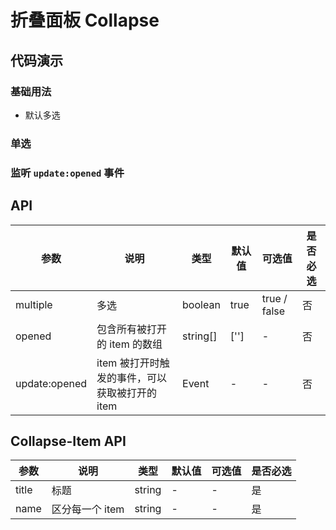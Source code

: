 # 折叠面板 Collapse

## 代码演示

### 基础用法

- 默认多选

<demo-collapse-1 />

### 单选

<demo-collapse-2 />

### 监听 `update:opened` 事件

<demo-collapse-3 />

## API

| 参数          | 说明                                           | 类型     | 默认值 | 可选值       | 是否必选 |
| ------------- | ---------------------------------------------- | -------- | ------ | ------------ | -------- |
| multiple      | 多选                                           | boolean  | true   | true / false | 否       |
| opened        | 包含所有被打开的 item 的数组                   | string[] | ['']   | -            | 否       |
| update:opened | item 被打开时触发的事件，可以获取被打开的 item | Event    | -      | -            | 否       |

## Collapse-Item API

| 参数  | 说明            | 类型   | 默认值 | 可选值 | 是否必选 |
| ----- | --------------- | ------ | ------ | ------ | -------- |
| title | 标题            | string | -      | -      | 是       |
| name  | 区分每一个 item | string | -      | -      | 是       |

